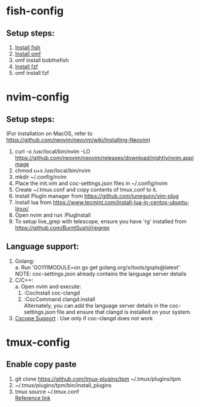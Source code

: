 # fish-config

## Setup steps:<br />
1. [Install fish](https://fishshell.com/)
3. [Install omf](https://github.com/oh-my-fish/oh-my-fish)
4. omf install bobthefish
5. [Install fzf](https://github.com/junegunn/fzf)
7. omf install fzf


# nvim-config

## Setup steps:<br />
(For installation on MacOS, refer to https://github.com/neovim/neovim/wiki/Installing-Neovim)
1. curl -o /usr/local/bin/nvim -LO https://github.com/neovim/neovim/releases/download/nightly/nvim.appimage
2. chmod u+x /usr/local/bin/nvim
4. mkdir ~/.config/nvim
5. Place the init.vim and coc-settings.json files in ~/.config/nvim
6. Create ~/.tmux.conf and copy contents of tmux.conf to it.
7. Install PlugIn manager from https://github.com/junegunn/vim-plug
7. Install lua from https://www.tecmint.com/install-lua-in-centos-ubuntu-linux/
8. Open nvim and run :PlugInstall
9. To setup live_grep with telescope, ensure you have 'rg' installed from https://github.com/BurntSushi/ripgrep



## Language support:
1. Golang:<br />
  a. Run 'GO111MODULE=on go get golang.org/x/tools/gopls@latest' <br />
  NOTE: coc-settings.json already contains the language server details
2. C/C++:<br />
  a. Open nvim and execute: <br/>
    1) :CocInstall coc-clangd
    2) :CocCommand clangd.install<br /> 
    Alternately, you can add the language server details in the coc-settings.json file and ensure that clangd is installed on your system.<br />
3. [Cscope Support](https://github.com/mfulz/cscope.nvim) : Use only if coc-clangd does not work


# tmux-config

## Enable copy paste
1. git clone https://github.com/tmux-plugins/tpm ~/.tmux/plugins/tpm
2. ~/.tmux/plugins/tpm/bin/install_plugins
3. tmux source ~/.tmux.conf <br />
[Reference link](https://www.seanh.cc/2020/12/27/copy-and-paste-in-tmux/#:~:text=tmux's%20copy%20mode,-tmux%20has%20a&text=In%20tmux%20Ctrl%20%2B%20b%20%5B%20enters,scrolls%20up%20by%20one%20page.)
